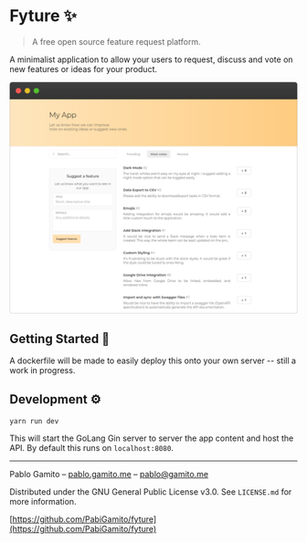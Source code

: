 # Fyture :sparkles:
> A free open source feature request platform.

A minimalist application to allow your users to request, discuss and vote on new features or ideas for your product.

![](./examples/images/desktop-home-page.png)

## Getting Started :rocket:

A dockerfile will be made to easily deploy this onto your own server -- still a work in progress.

## Development :gear:

```
yarn run dev
```

This will start the GoLang Gin server to server the app content and host the API. By default this runs on `localhost:8080`.

---

Pablo Gamito – [pablo.gamito.me](https://pablogamito.com) – pablo@gamito.me

Distributed under the GNU General Public License v3.0. See ``LICENSE.md`` for more information.

[https://github.com/PabiGamito/fyture](https://github.com/PabiGamito/fyture)
